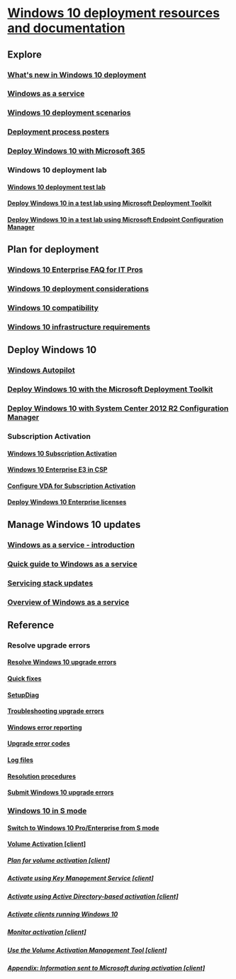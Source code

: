 # [Windows 10 deployment resources and documentation](https://docs.microsoft.com/windows/deployment)

## Explore
### [What's new in Windows 10 deployment](deploy-whats-new.md)
### [Windows as a service](update/windows-as-a-service.md)
### [Windows 10 deployment scenarios](windows-10-deployment-scenarios.md)
### [Deployment process posters](windows-10-deployment-posters.md)
### [Deploy Windows 10 with Microsoft 365](deploy-m365.md)
### Windows 10 deployment lab
#### [Windows 10 deployment test lab](windows-10-poc.md)
#### [Deploy Windows 10 in a test lab using Microsoft Deployment Toolkit](windows-10-poc-mdt.md)
#### [Deploy Windows 10 in a test lab using Microsoft Endpoint Configuration Manager](windows-10-poc-sc-config-mgr.md)

## Plan for deployment
### [Windows 10 Enterprise FAQ for IT Pros](planning/windows-10-enterprise-faq-itpro.md)
### [Windows 10 deployment considerations](planning/windows-10-deployment-considerations.md)
### [Windows 10 compatibility](planning/windows-10-compatibility.md)
### [Windows 10 infrastructure requirements](planning/windows-10-infrastructure-requirements.md)

## Deploy Windows 10
### [Windows Autopilot](windows-autopilot/windows-autopilot.md)
### [Deploy Windows 10 with the Microsoft Deployment Toolkit](deploy-windows-mdt/deploy-windows-10-with-the-microsoft-deployment-toolkit.md)
### [Deploy Windows 10 with System Center 2012 R2 Configuration Manager](deploy-windows-sccm/deploy-windows-10-with-system-center-2012-r2-configuration-manager.md)
### Subscription Activation
#### [Windows 10 Subscription Activation](windows-10-subscription-activation.md)
#### [Windows 10 Enterprise E3 in CSP](windows-10-enterprise-e3-overview.md)
#### [Configure VDA for Subscription Activation](vda-subscription-activation.md)
#### [Deploy Windows 10 Enterprise licenses](deploy-enterprise-licenses.md)

## Manage Windows 10 updates
### [Windows as a service - introduction](update/windows-as-a-service.md)
### [Quick guide to Windows as a service](update/waas-quick-start.md)
### [Servicing stack updates](update/servicing-stack-updates.md)
### [Overview of Windows as a service](update/waas-overview.md)

## Reference
### Resolve upgrade errors
#### [Resolve Windows 10 upgrade errors](upgrade/resolve-windows-10-upgrade-errors.md)
#### [Quick fixes](upgrade\quick-fixes.md)
#### [SetupDiag](upgrade/setupdiag.md)
#### [Troubleshooting upgrade errors](upgrade/troubleshoot-upgrade-errors.md)
#### [Windows error reporting](upgrade/windows-error-reporting.md)
#### [Upgrade error codes](upgrade/upgrade-error-codes.md)
#### [Log files](upgrade/log-files.md)
#### [Resolution procedures](upgrade/resolution-procedures.md)
#### [Submit Windows 10 upgrade errors](upgrade/submit-errors.md)

### [Windows 10 in S mode](s-mode.md)
#### [Switch to Windows 10 Pro/Enterprise from S mode](windows-10-pro-in-s-mode.md)

#### [Volume Activation [client]](volume-activation/volume-activation-windows-10.md)
##### [Plan for volume activation [client]](volume-activation/plan-for-volume-activation-client.md)
##### [Activate using Key Management Service [client]](volume-activation/activate-using-key-management-service-vamt.md)
##### [Activate using Active Directory-based activation [client]](volume-activation/activate-using-active-directory-based-activation-client.md)
##### [Activate clients running Windows 10](volume-activation/activate-windows-10-clients-vamt.md)
##### [Monitor activation [client]](volume-activation/monitor-activation-client.md)
##### [Use the Volume Activation Management Tool [client]](volume-activation/use-the-volume-activation-management-tool-client.md)
##### [Appendix: Information sent to Microsoft during activation [client]](volume-activation/appendix-information-sent-to-microsoft-during-activation-client.md)
